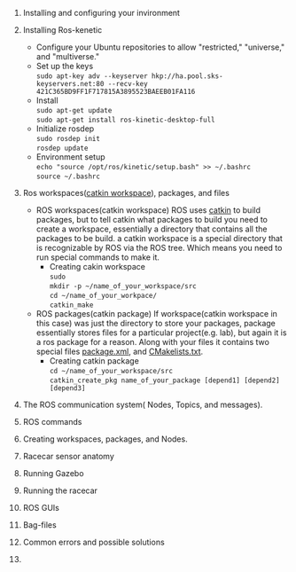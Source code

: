 

1. Installing and configuring your invironment </br>

2. Installing Ros-kenetic </br>
	* Configure your Ubuntu repositories to allow "restricted," "universe," and "multiverse." </br>
	* Set up the keys </br>
		`sudo apt-key adv --keyserver hkp://ha.pool.sks-keyservers.net:80 --recv-key 421C365BD9FF1F717815A3895523BAEEB01FA116` </br>
	* Install </br>
		  `sudo apt-get update` </br>
		  `sudo apt-get install ros-kinetic-desktop-full` </br>
	* Initialize rosdep </br>
		  `sudo rosdep init` </br>
		  `rosdep update`  </br>
	* Environment setup </br>
		  `echo "source /opt/ros/kinetic/setup.bash" >> ~/.bashrc` </br>
		  `source ~/.bashrc` </br>
3. Ros workspaces([catkin workspace](http://wiki.ros.org/catkin/workspaces)), packages, and files 
	* ROS workspaces(catkin workspace)
	ROS uses [catkin](http://docs.ros.org/api/catkin/html/) to build packages, but to tell catkin what packages to build you need to create a workspace, essentially a directory that contains all the packages to be build. a catkin workspace is a special directory that is recognizable by ROS via the ROS tree. Which means you need to run special commands to make it. 
		* Creating cakin workspace </br>
		`sudo`</br>
		`mkdir -p ~/name_of_your_workspace/src`</br>
		`cd ~/name_of_your_workpace/` </br>
		`catkin_make` </br>
	* ROS packages(catkin package)
	If workspace(catkin workspace in this case) was just the directory to store your packages, package essentially stores files for a particular project(e.g. lab), but again it is a ros package for a reason. Along with your files it contains two special files [package.xml](http://wiki.ros.org/catkin/package.xml), and [CMakelists.txt](http://wiki.ros.org/catkin/CMakeLists.txt). 
		* Creating catkin package</br>
		`cd ~/name_of_your_workspace/src`</br>
		`catkin_create_pkg name_of_your_package [depend1] [depend2] [depend3]`</br>
		
		
	
4. The ROS communication system( Nodes, Topics, and messages).
5. ROS commands 
6. Creating workspaces, packages, and Nodes.
7. Racecar sensor anatomy 
8. Running Gazebo 
9. Running the racecar 
10. ROS GUIs
11. Bag-files 
12. Common errors and possible solutions 
13. 
